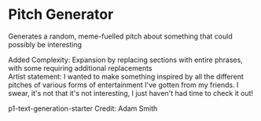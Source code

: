 # Pitch Generator
Generates a random, meme-fuelled pitch about something that could possibly be interesting

Added Complexity: Expansion by replacing sections with entire phrases, with some requiring additional replacements <br/>
Artist statement: I wanted to make something inspired by all the different pitches of various forms of entertainment I've gotten from my friends. I swear, it's not that it's not interesting, I just haven't had time to check it out!

p1-text-generation-starter
Credit: Adam Smith
